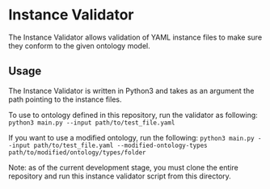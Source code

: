 # Instance Validator

The Instance Validator allows validation of YAML instance files to make sure they conform to the given ontology model.

## Usage
The Instance Validator is written in Python3 and takes as an argument the path pointing to the instance files.

To use to ontology defined in this repository, run the validator as following: `python3 main.py --input path/to/test_file.yaml`

If you want to use a modified ontology, run the following: `python3 main.py --input path/to/test_file.yaml --modified-ontology-types path/to/modified/ontology/types/folder`

Note: as of the current development stage, you must clone the entire repository and run this instance validator script from this directory.

